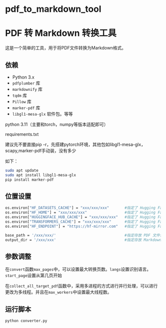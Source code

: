 # pdf_to_markdown_tool
# PDF 转 Markdown 转换工具

这是一个简单的工具，用于将PDF文件转换为Markdown格式。

## 依赖

- Python 3.x
- `pdfplumber` 库
- `markdownify` 库
- `tqdm` 库
- `Pillow` 库
- `marker-pdf` 库
- `libgl1-mesa-glx` 软件包。等等

python 3.11（主要和torch，numpy等版本适配即可）

requirements.txt

建议先不要直接pip -r，先搭建pytorch环境，其他包如libgl1-mesa-glx，scapy,marker-pdf手动装，没有多少

如下：

```bash
sudo apt update
sudo apt install libgl1-mesa-glx
pip install marker-pdf
```

## 位置设置
```bash
os.environ["HF_DATASETS_CACHE"] = "xxx/xxx/xxx"       #指定了 Hugging Face Datasets 库缓存数据集的位置
os.environ["HF_HOME"] = "xxx/xxx/xxx"                 #指定了 Hugging Face 库的主目录
os.environ["HUGGINGFACE_HUB_CACHE"] = "xxx/xxx/xxx"   #指定了 Hugging Face Hub 库缓存模型和数据集的位置
os.environ["TRANSFORMERS_CACHE"] = "xxx/xxx/xxx"      #指定了 Hugging Face Transformers 库缓存模型的位置。
os.environ["HF_ENDPOINT"] = "https://hf-mirror.com"   #指定了 Hugging Face 库访问模型和数据集的服务器地址

base_path = '/xxx/xxx/'                               #指定存放 PDF 文件位置的地址
output_dir = '/xxx/xxx'                               #指定存放 Markdown文件、out_meta、image文件
```


## 参数调整
在`convert`函数`max_pages`中，可以设置最大转换页数。`langs`设置识别语言。`start_page`设置从第几页开始

在`collect_all_target_pdf`函数中，采用多进程的方式进行并行处理，可以进行更改为多线程。并且在`max_workers`中设置最大线程数。

## 运行脚本
 ```bash
python converter.py
```
